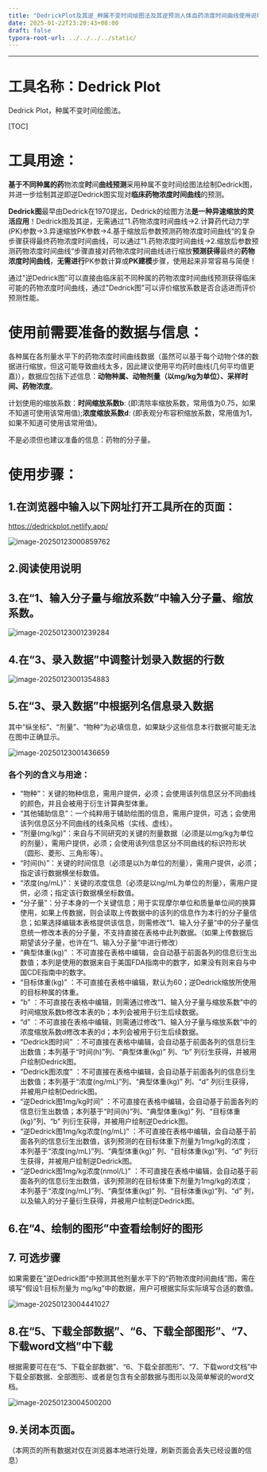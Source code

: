 ```yaml
---
title: "DedrickPlot及其逆_种属不变时间绘图法及其逆预测人体血药浓度时间曲线使用说明"
date: 2025-01-22T23:20:43+08:00
draft: false
typora-root-url: ../../../../static/
---
```


---

# 工具名称：Dedrick Plot

Dedrick Plot，种属不变时间绘图法。

[TOC]

# 工具用途：

**基于不同种属的药**物浓度**时**间**曲线预测**采用种属不变时间绘图法绘制Dedrick图，并进一步绘制其逆即逆Dedrick图实现对**临床药物浓度时间曲线**的预测。

**Dedrick图**最早由Dedrick在1970提出，Dedrick的绘图方法**是一种异速缩放的灵活应用**！Dedrick图及其逆，无需通过”1.药物浓度时间曲线→2.计算药代动力学(PK)参数→3.异速缩放PK参数→4.基于缩放后参数预测药物浓度时间曲线“的复杂步骤获得最终药物浓度时间曲线，可以通过”1.药物浓度时间曲线→2.缩放后参数预测药物浓度时间曲线“步骤直接对药物浓度时间曲线进行缩放**预测获得**最终的**药物浓度时间曲线**，**无需进行**PK参数计算或**PK建模**步骤，使用起来非常容易与简便！

通过"逆Dedrick图"可以直接由临床前不同种属的药物浓度时间曲线预测获得临床可能的药物浓度时间曲线，通过"Dedrick图"可以评价缩放系数是否合适进而评价预测性能。

# 使用前需要准备的数据与信息：

各种属在各剂量水平下的药物浓度时间曲线数据（虽然可以基于每个动物个体的数据进行缩放，但这可能导致曲线太多，因此建议使用平均药时曲线(几何平均值更嘉)），数据应包括下述信息：**动物种属、动物剂量（以mg/kg为单位）、采样时间、药物浓度**。

计划使用的缩放系数：**时间缩放系数b**: (即清除率缩放系数，常用值为0.75，如果不知道可使用该常用值);**浓度缩放系数d**: (即表观分布容积缩放系数，常用值为1，如果不知道可使用该常用值)。

不是必须但也建议准备的信息：药物的分子量。

# 使用步骤：

## 1.在浏览器中输入以下网址打开工具所在的页面：

https://dedrickplot.netlify.app/

![image-20250123000859762](/DedrickPlot种属不变时间法预测人体血药浓度时间曲线使用说明/image-20250123000859762.png)

## 2.阅读使用说明

## 3.在“1、输入分子量与缩放系数”中输入分子量、缩放系数。

![image-20250123001239284](/DedrickPlot种属不变时间法预测人体血药浓度时间曲线使用说明/image-20250123001239284.png)

## 4.在“3、录入数据”中调整计划录入数据的行数

![image-20250123001354883](/DedrickPlot种属不变时间法预测人体血药浓度时间曲线使用说明/image-20250123001354883.png)

## 5.在“3、录入数据”中根据列名信息录入数据

其中“纵坐标”、“剂量”、“物种”为必填信息，如果缺少这些信息本行数据可能无法在图中正确显示。

![image-20250123001436659](/DedrickPlot种属不变时间法预测人体血药浓度时间曲线使用说明/image-20250123001436659.png)

### 各个列的含义与用途：

- “物种”：关键的物种信息，需用户提供，必须；会使用该列信息区分不同曲线的颜色，并且会被用于衍生计算典型体重。
- “其他辅助信息”：一个纯粹用于辅助绘图的信息，需用户提供，可选；会使用该列信息区分不同曲线的线条风格（实线、虚线）。
- “剂量(mg/kg)”：来自与不同研究的关键的剂量数据（必须是以mg/kg为单位的剂量），需用户提供，必须；会使用该列信息区分不同曲线的标识符形状（圆形、菱形、三角形等）。
- “时间(h)”：关键的时间信息（必须是以h为单位的剂量），需用户提供，必须；指定该行数据横坐标数值。
- “浓度(ng/mL)”：关键的浓度信息（必须是以ng/mL为单位的剂量），需用户提供，必须；指定该行数据横坐标数值。
- “分子量”：分子本身的一个关键信息；用于实现摩尔单位和质量单位间的换算使用，如果上传数据，则会读取上传数据中的该列的信息作为本行的分子量信息；如果选择编辑本表格提供该信息，则需修改“1、输入分子量”中的分子量信息统一修改本表的分子量，不支持直接在表格中此列数据。（如果上传数据后期望该分子量，也许在“1、输入分子量”中进行修改）
- “典型体重(kg)” ：不可直接在表格中编辑，会自动基于前面各列的信息衍生出数值；本列是使用的数据来自于美国FDA指南中的数字，如果没有则来自与中国CDE指南中的数字。
- “目标体重(kg)” ：不可直接在表格中编辑，默认为60；逆Dedrick缩放所使用的目标种属的体重。
- “b” ：不可直接在表格中编辑，则需通过修改“1、输入分子量与缩放系数”中的时间缩放系数b修改本表的b；本列会被用于衍生后续数据。
- “d” ：不可直接在表格中编辑，则需通过修改“1、输入分子量与缩放系数”中的浓度缩放系数d修改本表的d；本列会被用于衍生后续数据。
- “Dedrick图时间” ：不可直接在表格中编辑，会自动基于前面各列的信息衍生出数值；本列基于“时间(h)”列、“典型体重(kg)” 列、“b” 列衍生获得，并被用户绘制Dedrick图。
- “Dedrick图浓度” ：不可直接在表格中编辑，会自动基于前面各列的信息衍生出数值；本列基于“浓度(ng/mL)”列、“典型体重(kg)” 列、“d” 列衍生获得，并被用户绘制Dedrick图。
- “逆Dedrick图1mg/kg时间” ：不可直接在表格中编辑，会自动基于前面各列的信息衍生出数值；本列基于“时间(h)”列、“典型体重(kg)” 列、“目标体重(kg)”列、“b” 列衍生获得，并被用户绘制逆Dedrick图。
- “逆Dedrick图1mg/kg浓度(ng/mL)” ：不可直接在表格中编辑，会自动基于前面各列的信息衍生出数值，该列预测的在目标体重下剂量为1mg/kg的浓度；本列基于“浓度(ng/mL)”列、“典型体重(kg)” 列、“目标体重(kg)”列、“d” 列衍生获得，并被用户绘制逆Dedrick图。
- “逆Dedrick图1mg/kg浓度(nmol/L)” ：不可直接在表格中编辑，会自动基于前面各列的信息衍生出数值，该列预测的在目标体重下剂量为1mg/kg的浓度；本列基于“浓度(ng/mL)”列、“典型体重(kg)” 列、“目标体重(kg)”列、“d” 列，以及输入的分子量衍生获得，并被用户绘制逆Dedrick图。


## 6.在“4、绘制的图形”中查看绘制好的图形

## 7. 可选步骤

如果需要在"逆Dedrick图"中预测其他剂量水平下的“药物浓度时间曲线”图，需在填写“假设1:目标剂量为 mg/kg”中的数据，用户可根据实际实际填写合适的数值。

![image-20250123004441027](/DedrickPlot种属不变时间法预测人体血药浓度时间曲线使用说明/image-20250123004441027.png)

## 8.在“5、下载全部数据”、“6、下载全部图形”、“7、下载word文档”中下载

根据需要可在在“5、下载全部数据”、“6、下载全部图形”、“7、下载word文档”中下载全部数据、全部图形、或者是包含有全部数据与图形以及简单解说的word文档。

![image-20250123004500200](/DedrickPlot种属不变时间法预测人体血药浓度时间曲线使用说明/image-20250123004500200.png)

## 9.关闭本页面。

（本网页的所有数据对仅在浏览器本地进行处理，刷新页面会丢失已经设置的信息）
